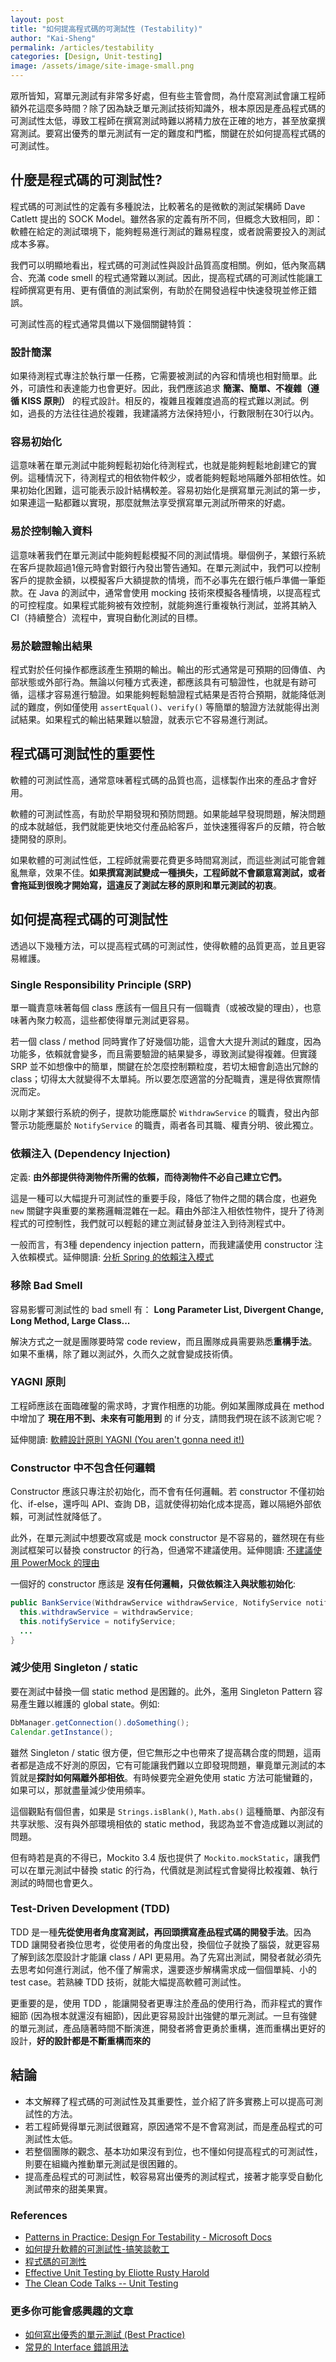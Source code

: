 ```yaml
---
layout: post
title: "如何提高程式碼的可測試性 (Testability)"
author: "Kai-Sheng"
permalink: /articles/testability
categories: [Design, Unit-testing]
image: /assets/image/site-image-small.png
--- 
```

 眾所皆知，寫單元測試有非常多好處，但有些主管會問，為什麼寫測試會讓工程師額外花這麼多時間？除了因為缺乏單元測試技術知識外，根本原因是產品程式碼的可測試性太低，導致工程師在撰寫測試時難以將精力放在正確的地方，甚至放棄撰寫測試。要寫出優秀的單元測試有一定的難度和門檻，關鍵在於如何提高程式碼的可測試性。

## **什麼是程式碼的可測試性?**

程式碼的可測試性的定義有多種說法，比較著名的是微軟的測試架構師 Dave Catlett 提出的 SOCK Model。雖然各家的定義有所不同，但概念大致相同，即：軟體在給定的測試環境下，能夠輕易進行測試的難易程度，或者說需要投入的測試成本多寡。

我們可以明顯地看出，程式碼的可測試性與設計品質高度相關。例如，低內聚高耦合、充滿 code smell 的程式通常難以測試。因此，提高程式碼的可測試性能讓工程師撰寫更有用、更有價值的測試案例，有助於在開發過程中快速發現並修正錯誤。

可測試性高的程式通常具備以下幾個關鍵特質：

### **設計簡潔**
如果待測程式專注於執行單一任務，它需要被測試的內容和情境也相對簡單。此外，可讀性和表達能力也會更好。因此，我們應該追求 **簡潔、簡單、不複雜（遵循 KISS 原則）** 的程式設計。相反的，複雜且複雜度過高的程式難以測試。例如，過長的方法往往過於複雜，我建議將方法保持短小，行數限制在30行以內。

### **容易初始化**
這意味著在單元測試中能夠輕鬆初始化待測程式，也就是能夠輕鬆地創建它的實例。這種情況下，待測程式的相依物件較少，或者能夠輕鬆地隔離外部相依性。如果初始化困難，這可能表示設計結構較差。容易初始化是撰寫單元測試的第一步，如果連這一點都難以實現，那麼就無法享受撰寫單元測試所帶來的好處。

### **易於控制輸入資料**
這意味著我們在單元測試中能夠輕鬆模擬不同的測試情境。舉個例子，某銀行系統在客戶提款超過1億元時會對銀行內發出警告通知。在單元測試中，我們可以控制客戶的提款金額，以模擬客戶大額提款的情境，而不必事先在銀行帳戶準備一筆鉅款。在 Java 的測試中，通常會使用 mocking 技術來模擬各種情境，以提高程式的可控程度。如果程式能夠被有效控制，就能夠進行重複執行測試，並將其納入 CI（持續整合）流程中，實現自動化測試的目標。
 
### **易於驗證輸出結果**
程式對於任何操作都應該產生預期的輸出。輸出的形式通常是可預期的回傳值、內部狀態或外部行為。無論以何種方式表達，都應該具有可驗證性，也就是有跡可循，這樣才容易進行驗證。如果能夠輕鬆驗證程式結果是否符合預期，就能降低測試的難度，例如僅使用 `assertEqual()`、`verify()` 等簡單的驗證方法就能得出測試結果。如果程式的輸出結果難以驗證，就表示它不容易進行測試。
 
## **程式碼可測試性的重要性**
軟體的可測試性高，通常意味著程式碼的品質也高，這樣製作出來的產品才會好用。

軟體的可測試性高，有助於早期發現和預防問題。如果能越早發現問題，解決問題的成本就越低，我們就能更快地交付產品給客戶，並快速獲得客戶的反饋，符合敏捷開發的原則。

如果軟體的可測試性低，工程師就需要花費更多時間寫測試，而這些測試可能會雜亂無章，效果不佳。**如果撰寫測試變成一種損失，工程師就不會願意寫測試，或者會拖延到很晚才開始寫，這違反了測試左移的原則和單元測試的初衷**。
## **如何提高程式碼的可測試性**

透過以下幾種方法，可以提高程式碼的可測試性，使得軟體的品質更高，並且更容易維護。

### **Single Responsibility Principle (SRP)**

單一職責意味著每個 class 應該有一個且只有一個職責（或被改變的理由），也意味著內聚力較高，這些都使得單元測試更容易。
 
若一個 class / method 同時實作了好幾個功能，這會大大提升測試的難度，因為功能多，依賴就會變多，而且需要驗證的結果變多，導致測試變得複雜。但實踐 SRP 並不如想像中的簡單，關鍵在於怎麼控制顆粒度，若切太細會創造出冗餘的 class；切得太大就變得不太單純。所以要怎麼適當的分配職責，還是得依實際情況而定。

以剛才某銀行系統的例子，提款功能應屬於 `WithdrawService` 的職責，發出內部警示功能應屬於 `NotifyService` 的職責，兩者各司其職、權責分明、彼此獨立。

### **依賴注入 (Dependency Injection)**

定義: **由外部提供待測物件所需的依賴，而待測物件不必自己建立它們。**

這是一種可以大幅提升可測試性的重要手段，降低了物件之間的耦合度，也避免 `new` 關鍵字與重要的業務邏輯混雜在一起。藉由外部注入相依性物件，提升了待測程式的可控制性，我們就可以輕鬆的建立測試替身並注入到待測程式中。

一般而言，有3種 dependency injection pattern，而我建議使用 constructor 注入依賴模式。延伸閱讀: [分析 Spring 的依賴注入模式](https://kaisheng714.github.io/articles/analyzing-dependency-injection-patterns-in-spring)


### **移除 Bad Smell**

容易影響可測試性的 bad smell 有： **Long Parameter List, Divergent Change, Long Method, Large Class...**

解決方式之一就是團隊要時常 code review，而且團隊成員需要熟悉**重構手法**。如果不重構，除了難以測試外，久而久之就會變成技術債。
 
### **YAGNI 原則**
工程師應該在面臨確鑿的需求時，才實作相應的功能。例如某團隊成員在 method 中增加了 **現在用不到、未來有可能用到** 的 if 分支，請問我們現在該不該測它呢？

延伸閱讀: [軟體設計原則 YAGNI (You aren't gonna need it!)](/articles/yagni-principle)

### **Constructor 中不包含任何邏輯**
Constructor 應該只專注於初始化，而不會有任何邏輯。若 constructor 不僅初始化、if-else，還呼叫 API、查詢 DB，這就使得初始化成本提高，難以隔絕外部依賴，可測試性就降低了。

此外，在單元測試中想要改寫或是 mock constructor 是不容易的，雖然現在有些測試框架可以替換 constructor 的行為，但通常不建議使用。延伸閱讀: [不建議使用 PowerMock 的理由](https://ithelp.ithome.com.tw/articles/10284923) 

一個好的 constructor 應該是 **沒有任何邏輯，只做依賴注入與狀態初始化**:

```java
public BankService(WithdrawService withdrawService, NotifyService notifyServic, ...) {
  this.withdrawService = withdrawService;
  this.notifyService = notifyService;
  ...
}
```
 
### **減少使用 Singleton / static**
要在測試中替換一個 static method 是困難的。此外，濫用 Singleton Pattern 容易產生難以維護的 global state。例如:

```java
DbManager.getConnection().doSomething();
Calendar.getInstance();
```

雖然 Singleton / static 很方便，但它無形之中也帶來了提高耦合度的問題，這兩者都是造成不好測的原因，它有可能讓我們難以立即發現問題，畢竟單元測試的本質就是**探討如何隔離外部相依**。有時候要完全避免使用 static 方法可能蠻難的，如果可以，那就盡量減少使用頻率。

這個觀點有個但書，如果是 `Strings.isBlank()`, `Math.abs()` 這種簡單、內部沒有共享狀態、沒有與外部環境相依的 static method，我認為並不會造成難以測試的問題。

但有時若是真的不得已，Mockito 3.4 版也提供了 `Mockito.mockStatic`，讓我們可以在單元測試中替換 static 的行為，代價就是測試程式會變得比較複雜、執行測試的時間也會更久。


### **Test-Driven Development (TDD)**

TDD 是一種**先從使用者角度寫測試，再回頭撰寫產品程式碼的開發手法**。因為 TDD 讓開發者換位思考，從使用者的角度出發，換個位子就換了腦袋，就更容易了解到該怎麼設計才能讓 class / API 更易用。為了先寫出測試，開發者就必須先去思考如何進行測試，他不僅了解需求，還要逐步解構需求成一個個單純、小的 test case。若熟練 TDD 技術，就能大幅提高軟體可測試性。

更重要的是，使用 TDD ，能讓開發者更專注於產品的使用行為，而非程式的實作細節 (因為根本就還沒有細節)，因此更容易設計出強健的單元測試。一旦有強健的單元測試，產品隨著時間不斷演進，開發者將會更勇於重構，進而重構出更好的設計，**好的設計都是不斷重構而來的**
 

## **結論**
- 本文解釋了程式碼的可測試性及其重要性，並介紹了許多實務上可以提高可測試性的方法。
- 若工程師覺得單元測試很難寫，原因通常不是不會寫測試，而是產品程式的可測試性太低。
- 若整個團隊的觀念、基本功如果沒有到位，也不懂如何提高程式的可測試性，則要在組織內推動單元測試是很困難的。
- 提高產品程式的可測試性，較容易寫出優秀的測試程式，接著才能享受自動化測試帶來的甜美果實。
 
### **References**
- [Patterns in Practice: Design For Testability - Microsoft Docs](https://docs.microsoft.com/zh-tw/archive/msdn-magazine/2008/december/patterns-in-practice-design-for-testability)
- [如何提升軟體的可測試性-搞笑談軟工](https://teddy-chen-tw.blogspot.com/2013/04/blog-post_4.html)
- [程式碼的可測性](https://www.ithome.com.tw/voice/88062)
- [Effective Unit Testing by Eliotte Rusty Harold](https://www.youtube.com/watch?v=fr1E9aVnBxw)
- [The Clean Code Talks -- Unit Testing](https://www.youtube.com/watch?v=wEhu57pih5w)

### **更多你可能會感興趣的文章**
- [如何寫出優秀的單元測試 (Best Practice)](/articles/good-unit-test)
- [常見的 Interface 錯誤用法](/articles/anti-pattern-of-java-interface-impl-style)